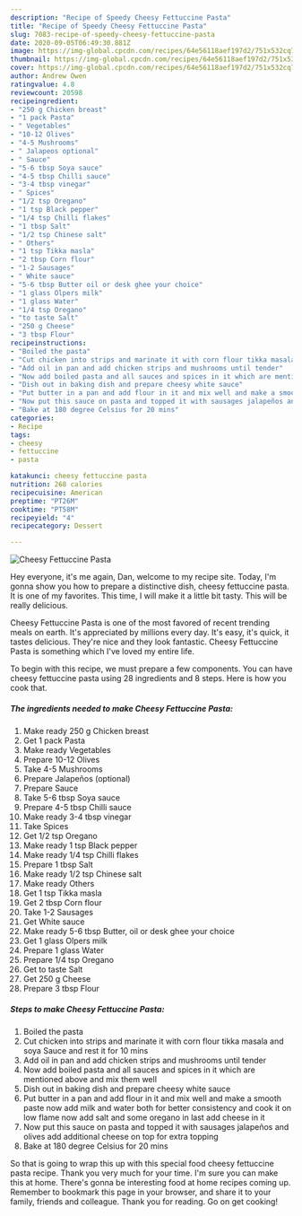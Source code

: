 ```yaml
---
description: "Recipe of Speedy Cheesy Fettuccine Pasta"
title: "Recipe of Speedy Cheesy Fettuccine Pasta"
slug: 7083-recipe-of-speedy-cheesy-fettuccine-pasta
date: 2020-09-05T06:49:30.881Z
image: https://img-global.cpcdn.com/recipes/64e56118aef197d2/751x532cq70/cheesy-fettuccine-pasta-recipe-main-photo.jpg
thumbnail: https://img-global.cpcdn.com/recipes/64e56118aef197d2/751x532cq70/cheesy-fettuccine-pasta-recipe-main-photo.jpg
cover: https://img-global.cpcdn.com/recipes/64e56118aef197d2/751x532cq70/cheesy-fettuccine-pasta-recipe-main-photo.jpg
author: Andrew Owen
ratingvalue: 4.8
reviewcount: 20598
recipeingredient:
- "250 g Chicken breast"
- "1 pack Pasta"
- " Vegetables"
- "10-12 Olives"
- "4-5 Mushrooms"
- " Jalapeos optional"
- " Sauce"
- "5-6 tbsp Soya sauce"
- "4-5 tbsp Chilli sauce"
- "3-4 tbsp vinegar"
- " Spices"
- "1/2 tsp Oregano"
- "1 tsp Black pepper"
- "1/4 tsp Chilli flakes"
- "1 tbsp Salt"
- "1/2 tsp Chinese salt"
- " Others"
- "1 tsp Tikka masla"
- "2 tbsp Corn flour"
- "1-2 Sausages"
- " White sauce"
- "5-6 tbsp Butter oil or desk ghee your choice"
- "1 glass Olpers milk"
- "1 glass Water"
- "1/4 tsp Oregano"
- "to taste Salt"
- "250 g Cheese"
- "3 tbsp Flour"
recipeinstructions:
- "Boiled the pasta"
- "Cut chicken into strips and marinate it with corn flour tikka masala and soya Sauce and rest it for 10 mins"
- "Add oil in pan and add chicken strips and mushrooms until tender"
- "Now add boiled pasta and all sauces and spices in it which are mentioned above and mix them well"
- "Dish out in baking dish and prepare cheesy white sauce"
- "Put butter in a pan and add flour in it and mix well and make a smooth paste now add milk and water both for better consistency and cook it on low flame now add salt and some oregano in last add cheese in it"
- "Now put this sauce on pasta and topped it with sausages jalapeños and olives add additional cheese on top for extra topping"
- "Bake at 180 degree Celsius for 20 mins"
categories:
- Recipe
tags:
- cheesy
- fettuccine
- pasta

katakunci: cheesy fettuccine pasta 
nutrition: 268 calories
recipecuisine: American
preptime: "PT26M"
cooktime: "PT58M"
recipeyield: "4"
recipecategory: Dessert

---
```



![Cheesy Fettuccine Pasta](https://img-global.cpcdn.com/recipes/64e56118aef197d2/751x532cq70/cheesy-fettuccine-pasta-recipe-main-photo.jpg)

Hey everyone, it's me again, Dan, welcome to my recipe site. Today, I'm gonna show you how to prepare a distinctive dish, cheesy fettuccine pasta. It is one of my favorites. This time, I will make it a little bit tasty. This will be really delicious.



Cheesy Fettuccine Pasta is one of the most favored of recent trending meals on earth. It's appreciated by millions every day. It's easy, it's quick, it tastes delicious. They're nice and they look fantastic. Cheesy Fettuccine Pasta is something which I've loved my entire life.


To begin with this recipe, we must prepare a few components. You can have cheesy fettuccine pasta using 28 ingredients and 8 steps. Here is how you cook that.

<!--inarticleads1-->

##### The ingredients needed to make Cheesy Fettuccine Pasta:

1. Make ready 250 g Chicken breast
1. Get 1 pack Pasta
1. Make ready  Vegetables
1. Prepare 10-12 Olives
1. Take 4-5 Mushrooms
1. Prepare  Jalapeños (optional)
1. Prepare  Sauce
1. Take 5-6 tbsp Soya sauce
1. Prepare 4-5 tbsp Chilli sauce
1. Make ready 3-4 tbsp vinegar
1. Take  Spices
1. Get 1/2 tsp Oregano
1. Make ready 1 tsp Black pepper
1. Make ready 1/4 tsp Chilli flakes
1. Prepare 1 tbsp Salt
1. Make ready 1/2 tsp Chinese salt
1. Make ready  Others
1. Get 1 tsp Tikka masla
1. Get 2 tbsp Corn flour
1. Take 1-2 Sausages
1. Get  White sauce
1. Make ready 5-6 tbsp Butter, oil or desk ghee your choice
1. Get 1 glass Olpers milk
1. Prepare 1 glass Water
1. Prepare 1/4 tsp Oregano
1. Get to taste Salt
1. Get 250 g Cheese
1. Prepare 3 tbsp Flour




<!--inarticleads2-->

##### Steps to make Cheesy Fettuccine Pasta:

1. Boiled the pasta
1. Cut chicken into strips and marinate it with corn flour tikka masala and soya Sauce and rest it for 10 mins
1. Add oil in pan and add chicken strips and mushrooms until tender
1. Now add boiled pasta and all sauces and spices in it which are mentioned above and mix them well
1. Dish out in baking dish and prepare cheesy white sauce
1. Put butter in a pan and add flour in it and mix well and make a smooth paste now add milk and water both for better consistency and cook it on low flame now add salt and some oregano in last add cheese in it
1. Now put this sauce on pasta and topped it with sausages jalapeños and olives add additional cheese on top for extra topping
1. Bake at 180 degree Celsius for 20 mins




So that is going to wrap this up with this special food cheesy fettuccine pasta recipe. Thank you very much for your time. I'm sure you can make this at home. There's gonna be interesting food at home recipes coming up. Remember to bookmark this page in your browser, and share it to your family, friends and colleague. Thank you for reading. Go on get cooking!
